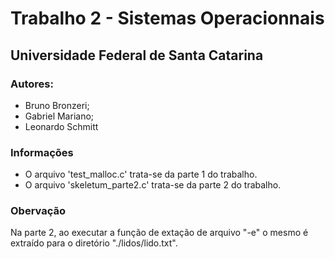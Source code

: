 # Trabalho 2 - Sistemas Operacionnais
## Universidade Federal de Santa Catarina

### Autores:
  - Bruno Bronzeri;
  - Gabriel Mariano;
  - Leonardo Schmitt

### Informações
  + O arquivo 'test_malloc.c' trata-se da parte 1 do trabalho.
  + O arquivo 'skeletum_parte2.c' trata-se da parte 2 do trabalho.

### Obervação
Na parte 2, ao executar a função de extação de arquivo "-e" o mesmo é extraído para o diretório "./lidos/lido.txt".
